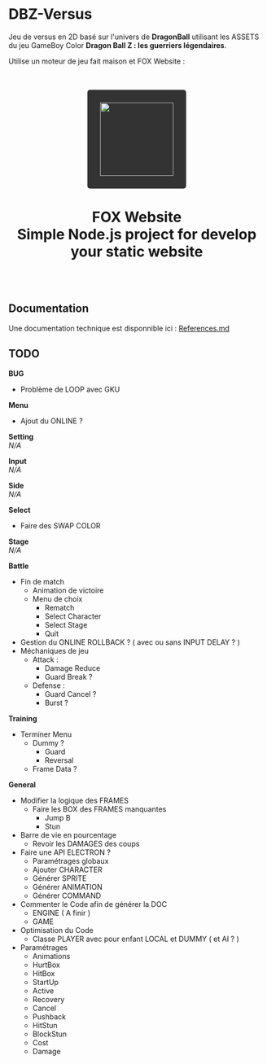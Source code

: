 # DBZ-Versus

Jeu de versus en 2D basé sur l'univers de __DragonBall__ utilisant les ASSETS du jeu GameBoy Color __Dragon Ball Z : les guerriers légendaires__.

Utilise un moteur de jeu fait maison et FOX Website :

<br/>
<br/>
<div align="center">
    <a href="https://fox-website.netlify.app" target="_blank">
        <img style="background-color: #333; padding: 25px; border-radius: 5px;" height="144" width="144" src="https://fox-website.netlify.app/assets/favicons/android-chrome-144x144.png">
    </a>
</div>
<div align="center">
    <h1>
        FOX Website<br/>
        Simple Node.js project for develop<br/>
        your static website
    </h1>
</div>
<br/>
<br/>

## Documentation
Une documentation technique est disponnible ici : [References.md](https://github.com/de-sign/DBZ-Versus/blob/master/src/doc/markdown/References.md)

## TODO
__BUG__
* Problème de LOOP avec GKU

__Menu__
* Ajout du ONLINE ?

__Setting__
<br/>*N/A*

__Input__
<br/>*N/A*

__Side__
<br/>*N/A*

__Select__
* Faire des SWAP COLOR

__Stage__
<br/>*N/A*

__Battle__
* Fin de match
    * Animation de victoire
    * Menu de choix
        * Rematch
        * Select Character
        * Select Stage
        * Quit
* Gestion du ONLINE ROLLBACK ? ( avec ou sans INPUT DELAY ? )
* Méchaniques de jeu
    * Attack :
        * Damage Reduce
        * Guard Break ?
    * Defense :
        * Guard Cancel ?
        * Burst ?

__Training__
* Terminer Menu
    * Dummy ?
        * Guard
        * Reversal
    * Frame Data ?

__General__
* Modifier la logique des FRAMES
    * Faire les BOX des FRAMES manquantes
        * Jump B
        * Stun
* Barre de vie en pourcentage
    * Revoir les DAMAGES des coups
* Faire une API ELECTRON ?
    * Paramétrages globaux
    * Ajouter CHARACTER
    * Générer SPRITE
    * Générer ANIMATION
    * Générer COMMAND
* Commenter le Code afin de générer la DOC
    * ENGINE ( A finir )
    * GAME
* Optimisation du Code
    * Classe PLAYER avec pour enfant LOCAL et DUMMY ( et AI ? )
* Paramétrages
    * Animations
    * HurtBox
    * HitBox
    * StartUp
    * Active
    * Recovery
    * Cancel
    * Pushback
    * HitStun
    * BlockStun
    * Cost
    * Damage